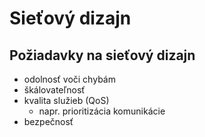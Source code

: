 # Sieťový dizajn

## Požiadavky na sieťový dizajn
- odolnosť voči chybám
- škálovateľnosť
- kvalita služieb (QoS)
	- napr. prioritizácia komunikácie
- bezpečnosť

